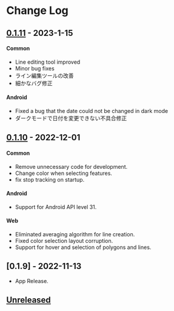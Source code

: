 # Change Log

## [0.1.11] - 2023-1-15
#### Common
- Line editing tool improved
- Minor bug fixes
- ライン編集ツールの改善
- 細かなバグ修正
 
#### Android
- Fixed a bug that the date could not be changed in dark mode
- ダークモードで日付を変更できない不具合修正


## [0.1.10] - 2022-12-01
#### Common
- Remove unnecessary code for development. 
- Change color when selecting features.
- fix stop tracking on startup.
     
#### Android
- Support for Android API level 31. 


#### Web
- Eliminated averaging algorithm for line creation. 
- Fixed color selection layout corruption. 
- Support for hover and selection of polygons and lines. 

## [0.1.9] - 2022-11-13
- App Release.

## [Unreleased]

[Unreleased]: https://github.com/ecorismap/ecorismap
[0.1.11]: https://github.com/ecorismap/ecorismap/compare/69d133b13d58a12f9ee4dbe406e1212560721551...HEAD
[0.1.10]: https://github.com/ecorismap/ecorismap/tree/69d133b13d58a12f9ee4dbe406e1212560721551


